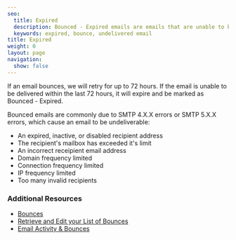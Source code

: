 ```yaml
---
seo:
  title: Expired
  description: Bounced - Expired emails are emails that are unable to be delivered within 72 hours.
  keywords: expired, bounce, undelivered email
title: Expired
weight: 0
layout: page
navigation:
  show: false
---
```


If an email bounces, we will retry for up to 72 hours. If the email is unable to be delivered within the last 72 hours, it will expire and be marked as Bounced - Expired.

Bounced emails are commonly due to SMTP 4.X.X errors or SMTP 5.X.X errors, which cause an email to be undeliverable:

* An expired, inactive, or disabled recipient address
* The recipient's mailbox has exceeded it's limit
* An incorrect receipient email address
* Domain frequency limited
* Connection frequency limited
* IP frequency limited
* Too many invalid recipients

 ### 	Additional Resources
 	
* [Bounces]({{root_url}}/glossary/bounces/)
* [Retrieve and Edit your List of Bounces]({{root_url}}/API_Reference/Web_API/bounces/)
* [Email Activity & Bounces]({{root_url}}//help-support/analytics-and-reporting/email-activity-feed/)
